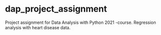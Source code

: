 # dap_project_assignment
Project assignment for Data Analysis with Python 2021 -course.
Regression analysis with heart disease data.

